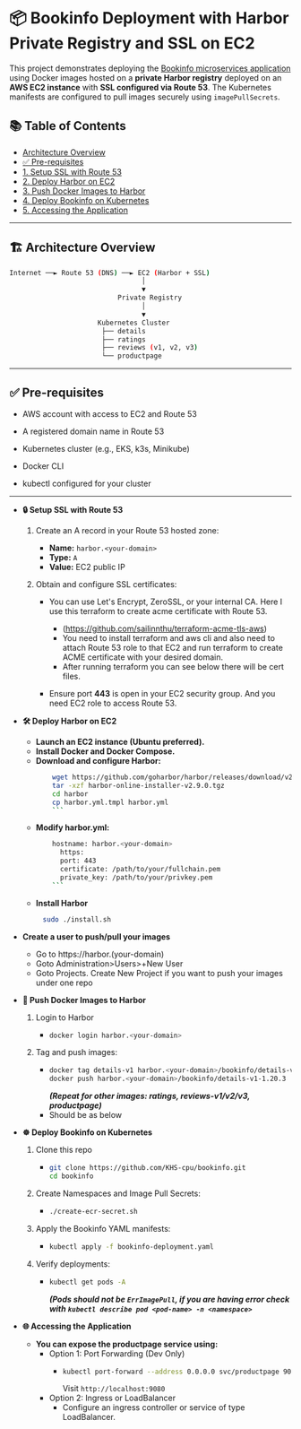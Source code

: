 # 📦 Bookinfo Deployment with Harbor Private Registry and SSL on EC2

This project demonstrates deploying the [Bookinfo microservices application](https://istio.io/latest/docs/examples/bookinfo/) using Docker images hosted on a **private Harbor registry** deployed on an **AWS EC2 instance** with **SSL configured via Route 53**. The Kubernetes manifests are configured to pull images securely using `imagePullSecrets`.

## 📚 Table of Contents

- [Architecture Overview](#architecture-overview)
- [✅ Pre-requisites](#pre-requisites)
- [1. Setup SSL with Route 53](#2-setup-ssl-with-route-53)
- [2. Deploy Harbor on EC2](#1-deploy-harbor-on-ec2)
- [3. Push Docker Images to Harbor](#3-push-docker-images-to-harbor)
- [4. Deploy Bookinfo on Kubernetes](#4-deploy-bookinfo-on-kubernetes)
- [5. Accessing the Application](#5-accessing-the-application)

---

## 🏗 Architecture Overview

```bash
Internet ──► Route 53 (DNS) ──► EC2 (Harbor + SSL)
                                 │
                                 ▼
                           Private Registry
                                 │
                                 ▼
                      Kubernetes Cluster
                       ├── details
                       ├── ratings
                       ├── reviews (v1, v2, v3)
                       └── productpage
```

---

## ✅ Pre-requisites
- AWS account with access to EC2 and Route 53

- A registered domain name in Route 53

- Kubernetes cluster (e.g., EKS, k3s, Minikube)

- Docker CLI

- kubectl configured for your cluster

---

- **🔒 Setup SSL with Route 53**
   1. Create an A record in your Route 53 hosted zone:

      - **Name:** `harbor.<your-domain>`
      - **Type:** `A`
      - **Value:** EC2 public IP

   2. Obtain and configure SSL certificates:

      - You can use Let's Encrypt, ZeroSSL, or your internal CA. Here I use this terraform to create acme certificate with Route 53.
        - (https://github.com/sailinnthu/terraform-acme-tls-aws)
        - You need to install terraform and aws cli and also need to attach Route 53 role to that EC2 and run terraform to create ACME certificate with your desired domain.
        - After running terraform you can see below there will be cert files.
          <Picture>
      
      - Ensure port **443** is open in your EC2 security group. And you need EC2 role to access Route 53.
     
- **🛠 Deploy Harbor on EC2**

  - **Launch an EC2 instance (Ubuntu preferred).**
  - **Install Docker and Docker Compose.**
  - **Download and configure Harbor:**
    ```bash
        wget https://github.com/goharbor/harbor/releases/download/v2.9.0/harbor-online-installer-v2.9.0.tgz
        tar -xzf harbor-online-installer-v2.9.0.tgz
        cd harbor
        cp harbor.yml.tmpl harbor.yml
        ```
  - **Modify harbor.yml:**
    ```bash
        hostname: harbor.<your-domain>
          https:
          port: 443
          certificate: /path/to/your/fullchain.pem
          private_key: /path/to/your/privkey.pem
        ```
  - **Install Harbor**
   ```bash
        sudo ./install.sh
   ```
- **Create a user to push/pull your images**
  - Go to https://harbor.(your-domain)
  - Goto Administration>Users>+New User
  - Goto Projects. Create New Project if you want to push your images under one repo
    <Picture>

          
- **🐳 Push Docker Images to Harbor**

  1. Login to Harbor
     - ```bash
       docker login harbor.<your-domain>
       ```
  2. Tag and push images:
     - ```bash
       docker tag details-v1 harbor.<your-domain>/bookinfo/details-v1-1.20.3
       docker push harbor.<your-domain>/bookinfo/details-v1-1.20.3
       ```
       ***(Repeat for other images: ratings, reviews-v1/v2/v3, productpage)***
     - Should be as below
       <Picture>

- **☸️ Deploy Bookinfo on Kubernetes**

  1. Clone this repo
     - ```bash
       git clone https://github.com/KHS-cpu/bookinfo.git
       cd bookinfo
       ```
  2. Create Namespaces and Image Pull Secrets:
     - ```bash
       ./create-ecr-secret.sh
       ```
  3. Apply the Bookinfo YAML manifests:
     - ```bash
       kubectl apply -f bookinfo-deployment.yaml
       ```
  4. Verify deployments:
     - ```bash
       kubectl get pods -A
       ```
       ***(Pods should not be `ErrImagePull`, if you are having error check with `kubectl describe pod <pod-name> -n <namespace>`***

- **🌐 Accessing the Application**
  - **You can expose the productpage service using:**
    - Option 1: Port Forwarding (Dev Only)
      - ```bash
        kubectl port-forward --address 0.0.0.0 svc/productpage 9080:9080 -n productpage
        ```
        Visit `http://localhost:9080`
    - Option 2: Ingress or LoadBalancer
      - Configure an ingress controller or service of type LoadBalancer.











